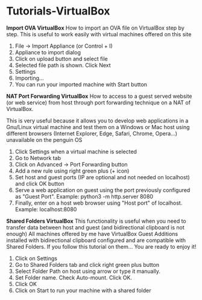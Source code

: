 # Tutorials-VirtualBox

**Import OVA VirtualBox**
How to import an OVA file on VirtualBox step by step. This is useful to work easily with virtual machines offered on this site
1. File -> Import Appliance (or Control + I)
2. Appliance to import dialog 
3. Click on upload button and select file
4. Selected file path is shown. Click Next
5. Settings
6. Importing...
7. You can run your imported machine with Start button


**NAT Port Forwarding VirtualBox**
How to access to a guest served website (or web service) from host through port forwarding technique on a NAT of VirtualBox.

This is very useful because it allows you to develop web applications in a Gnu/Linux virtual machine and test them on a Windows or Mac host using different browsers (Internet Explorer, Edge, Safari, Chrome, Opera...) unavailable on the penguin OS

1. Click Settings when a virtual machine is selected
2. Go to Network tab
3. Click on Advanced -> Port Forwarding button
4. Add a new rule using right green plus (+ icon)
5. Set host and guest ports (IP are optional and not needed on localhost) and click OK  button
6.  Serve a web application on guest using the port previously configured as "Guest Port". Example: python3 -m http.server 8080
7. Finally, enter on a host web browser using  "Host port" of localhost. Example: localhost:8080


**Shared Folders VirtualBox**
This functionality is useful when you need to transfer data between host and guest (and bidirectional clipboard is not enough)
All machines offered by me have VirtualBox Guest Additions installed with bidirectional clipboard configured and are compatible with Shared Folders. If you follow this tutorial on them... You are ready to enjoy it!
1. Click on Settings
2. Go to Shared Folders tab and click right green plus button
3. Select Folder Path on host using arrow or type it manually. 
4. Set Folder name. Check Auto-mount. Click OK.
5. Click OK
6. Click on Start to run your machine with a shared folder
